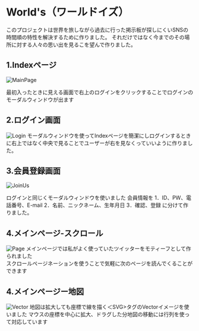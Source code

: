 # World's（ワールドイズ）

このプロジェクトは世界を旅しながら過去に行った掲示板が探しにくいSNSの時間順の特性を解決するために作りました。
それだけではなく今までのその場所に対する人々の思い出を見るこを望んで作りました。


## 1.Indexページ
![MainPage](https://user-images.githubusercontent.com/35514984/197023108-0342fcf2-739c-426d-9852-428edccb734f.png)

最初入ったときに見える画面で右上のログインをクリックすることでログインのモーダルウィンドウが出ます




## 2.ログイン画面
![Login](https://user-images.githubusercontent.com/35514984/197028353-7a1f1f16-b4fc-4473-89c8-e7270a1109ed.png)
モーダルウィンドウを使ってIndexページを簡潔にしログインするときに右上ではなく中央で見ることでユーザーが右を見なくっていいように作りました。



## 3.会員登録画面
![JoinUs](https://user-images.githubusercontent.com/35514984/197023143-19d933e0-9137-44d6-b2b5-0d4c286d06b0.png)

ログインと同じくモーダルウィンドウを使いました
会員情報を
1．ID、PW、電話番号、E-mail
2．名前、ニックネーム、生年月日
3．確認、登録
に分けて作りました。

## 4.メインページ-スクロール
![Page](https://user-images.githubusercontent.com/35514984/197023139-b7a87348-3234-484c-9f38-a8e326bc6a3d.png)
メインページでは私がよく使っていたツイッターをモティーフとして作られました
<br>
スクロールページネーションを使うことで気軽に次のページを読んでくることができます


## 4.メインページー地図
![Vector](https://user-images.githubusercontent.com/35514984/197029666-0debc7ca-ae86-4e2d-bc83-b3dc8c0fec1f.png)
地図は拡大しても座標で線を描く＜SVG>タグのVectorイメージを使いました
マウスの座標を中心に拡大、ドラグした分地図の移動には行列を使って対応しています




